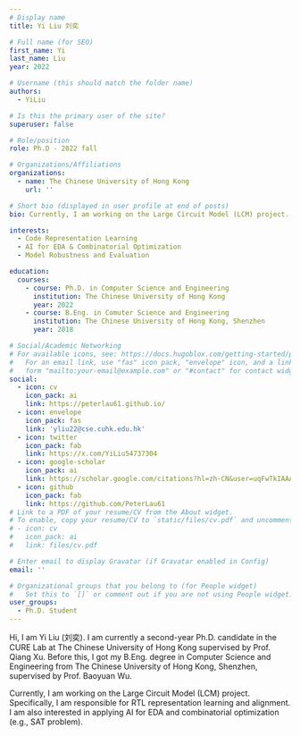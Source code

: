 ```yaml
---
# Display name
title: Yi Liu 刘奕

# Full name (for SEO)
first_name: Yi
last_name: Liu
year: 2022

# Username (this should match the folder name)
authors:
  - YiLiu

# Is this the primary user of the site?
superuser: false

# Role/position
role: Ph.D - 2022 fall

# Organizations/Affiliations
organizations:
  - name: The Chinese University of Hong Kong
    url: ''

# Short bio (displayed in user profile at end of posts)
bio: Currently, I am working on the Large Circuit Model (LCM) project. Specifically, I am responsible for RTL representation learning and alignment.

interests:
  - Code Representation Learning
  - AI for EDA & Combinatorial Optimization
  - Model Robustness and Evaluation

education:
  courses:
    - course: Ph.D. in Computer Science and Engineering
      institution: The Chinese University of Hong Kong
      year: 2022
    - course: B.Eng. in Comuter Science and Engineering
      institution: The Chinese University of Hong Kong, Shenzhen
      year: 2018

# Social/Academic Networking
# For available icons, see: https://docs.hugoblox.com/getting-started/page-builder/#icons
#   For an email link, use "fas" icon pack, "envelope" icon, and a link in the
#   form "mailto:your-email@example.com" or "#contact" for contact widget.
social:
  - icon: cv
    icon_pack: ai
    link: https://peterlau61.github.io/
  - icon: envelope
    icon_pack: fas
    link: 'yliu22@cse.cuhk.edu.hk'
  - icon: twitter
    icon_pack: fab
    link: https://x.com/YiLiu54737304
  - icon: google-scholar
    icon_pack: ai
    link: https://scholar.google.com/citations?hl=zh-CN&user=uqFwTkIAAAAJ
  - icon: github
    icon_pack: fab
    link: https://github.com/PeterLau61
# Link to a PDF of your resume/CV from the About widget.
# To enable, copy your resume/CV to `static/files/cv.pdf` and uncomment the lines below.
# - icon: cv
#   icon_pack: ai
#   link: files/cv.pdf

# Enter email to display Gravatar (if Gravatar enabled in Config)
email: ''

# Organizational groups that you belong to (for People widget)
#   Set this to `[]` or comment out if you are not using People widget.
user_groups:
  - Ph.D. Student
---
```


Hi, I am Yi Liu (刘奕). I am currently a second-year Ph.D. candidate in the CURE Lab at The Chinese University of Hong Kong supervised by Prof. Qiang Xu. Before this, I got my B.Eng. degree in Computer Science and Engineering from The Chinese University of Hong Kong, Shenzhen, supervised by Prof. Baoyuan Wu.

Currently, I am working on the Large Circuit Model (LCM) project. Specifically, I am responsible for RTL representation learning and alignment. I am also interested in applying AI for EDA and combinatorial optimization (e.g., SAT problem).